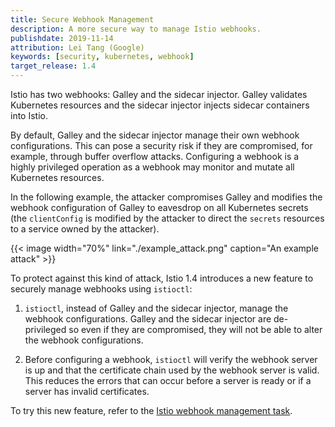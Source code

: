 ```yaml
---
title: Secure Webhook Management
description: A more secure way to manage Istio webhooks.
publishdate: 2019-11-14
attribution: Lei Tang (Google)
keywords: [security, kubernetes, webhook]
target_release: 1.4
---
```


Istio has two webhooks: Galley and the sidecar injector.
Galley validates Kubernetes resources and the sidecar injector injects sidecar
containers into Istio.

By default, Galley and the sidecar injector manage their own webhook configurations.
This can pose a security risk if they are compromised, for example, through buffer overflow attacks.
Configuring a webhook is a highly privileged operation as a webhook may monitor and mutate all
Kubernetes resources.

In the following example, the attacker compromises
Galley and modifies the webhook configuration of Galley to eavesdrop on all Kubernetes secrets
(the `clientConfig` is modified by the attacker to direct the `secrets` resources to
a service owned by the attacker).

{{< image width="70%"
    link="./example_attack.png"
    caption="An example attack"
    >}}

To protect against this kind of attack, Istio 1.4 introduces a new feature to securely manage
webhooks using `istioctl`:

1. `istioctl`, instead of Galley and the sidecar injector, manage the webhook configurations.
Galley and the sidecar injector are de-privileged so even if they are compromised, they
will not be able to alter the webhook configurations.

1. Before configuring a webhook, `istioctl` will verify the webhook server is up
and that the certificate chain used by the webhook server is valid. This reduces the errors
that can occur before a server is ready or if a server has invalid certificates.

To try this new feature, refer to the [Istio webhook management task](https://archive.istio.io/v1.4/ko/docs/tasks/security/webhook).
